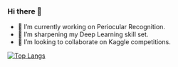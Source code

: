 ### Hi there 👋

<!--
**ruch798/ruch798** is a ✨ _special_ ✨ repository because its `README.md` (this file) appears on your GitHub profile.
-->

- 🔭 I’m currently working on Periocular Recognition.
- 🌱 I’m sharpening my Deep Learning skill set.
- 👯 I’m looking to collaborate on Kaggle competitions.

[![Top Langs](https://github-readme-stats.vercel.app/api/top-langs/?username=ruch798&layout=compact)](https://github.com/anuraghazra/github-readme-stats)

<!-- ![Anurag's github stats](https://github-readme-stats.vercel.app/api?username=ruch798&show_icons=true&hide=contribs,issues)
